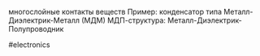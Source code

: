 многослойные контакты веществ
Пример: конденсатор типа Металл-Диэлектрик-Металл (МДМ)
МДП-структура: Металл-Диэлектрик-Полупроводник

#electronics